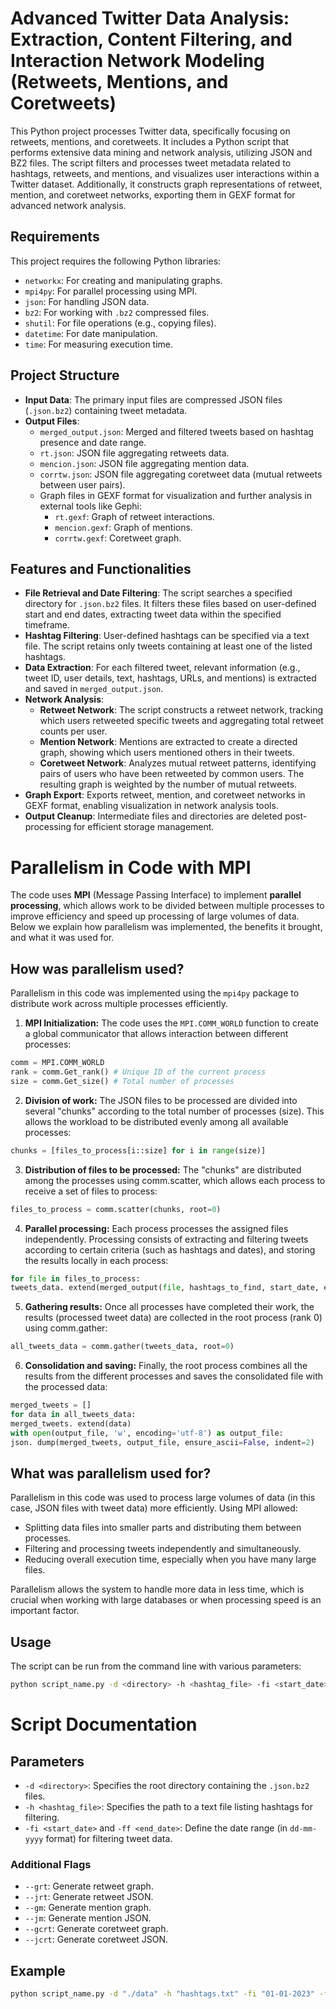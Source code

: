 # Advanced Twitter Data Analysis: Extraction, Content Filtering, and Interaction Network Modeling (Retweets, Mentions, and Coretweets)

This Python project processes Twitter data, specifically focusing on retweets, mentions, and coretweets. It includes a Python script that performs extensive data mining and network analysis, utilizing JSON and BZ2 files. The script filters and processes tweet metadata related to hashtags, retweets, and mentions, and visualizes user interactions within a Twitter dataset. Additionally, it constructs graph representations of retweet, mention, and coretweet networks, exporting them in GEXF format for advanced network analysis.

## Requirements

This project requires the following Python libraries:
- `networkx`: For creating and manipulating graphs.
- `mpi4py`: For parallel processing using MPI.
- `json`: For handling JSON data.
- `bz2`: For working with `.bz2` compressed files.
- `shutil`: For file operations (e.g., copying files).
- `datetime`: For date manipulation.
- `time`: For measuring execution time.

## Project Structure
- **Input Data**: The primary input files are compressed JSON files (`.json.bz2`) containing tweet metadata.
- **Output Files**:
  - `merged_output.json`: Merged and filtered tweets based on hashtag presence and date range.
  - `rt.json`: JSON file aggregating retweets data.
  - `mencion.json`: JSON file aggregating mention data.
  - `corrtw.json`: JSON file aggregating coretweet data (mutual retweets between user pairs).
  - Graph files in GEXF format for visualization and further analysis in external tools like Gephi:
    - `rt.gexf`: Graph of retweet interactions.
    - `mencion.gexf`: Graph of mentions.
    - `corrtw.gexf`: Coretweet graph.

## Features and Functionalities
- **File Retrieval and Date Filtering**: The script searches a specified directory for `.json.bz2` files. It filters these files based on user-defined start and end dates, extracting tweet data within the specified timeframe.
- **Hashtag Filtering**: User-defined hashtags can be specified via a text file. The script retains only tweets containing at least one of the listed hashtags.
- **Data Extraction**: For each filtered tweet, relevant information (e.g., tweet ID, user details, text, hashtags, URLs, and mentions) is extracted and saved in `merged_output.json`.
- **Network Analysis**:
  - **Retweet Network**: The script constructs a retweet network, tracking which users retweeted specific tweets and aggregating total retweet counts per user.
  - **Mention Network**: Mentions are extracted to create a directed graph, showing which users mentioned others in their tweets.
  - **Coretweet Network**: Analyzes mutual retweet patterns, identifying pairs of users who have been retweeted by common users. The resulting graph is weighted by the number of mutual retweets.
- **Graph Export**: Exports retweet, mention, and coretweet networks in GEXF format, enabling visualization in network analysis tools.
- **Output Cleanup**: Intermediate files and directories are deleted post-processing for efficient storage management.

# Parallelism in Code with MPI

The code uses **MPI** (Message Passing Interface) to implement **parallel processing**, which allows work to be divided between multiple processes to improve efficiency and speed up processing of large volumes of data. Below we explain how parallelism was implemented, the benefits it brought, and what it was used for.

## How was parallelism used?

Parallelism in this code was implemented using the `mpi4py` package to distribute work across multiple processes efficiently.

1. **MPI Initialization:**
The code uses the `MPI.COMM_WORLD` function to create a global communicator that allows interaction between different processes:
```python
comm = MPI.COMM_WORLD
rank = comm.Get_rank() # Unique ID of the current process
size = comm.Get_size() # Total number of processes
```

2. **Division of work:** The JSON files to be processed are divided into several "chunks" according to the total number of processes (size). This allows the workload to be distributed evenly among all available processes:
```python
chunks = [files_to_process[i::size] for i in range(size)]
```

3. **Distribution of files to be processed:** The "chunks" are distributed among the processes using comm.scatter, which allows each process to receive a set of files to process:
```python
files_to_process = comm.scatter(chunks, root=0)
```

4. **Parallel processing:** Each process processes the assigned files independently. Processing consists of extracting and filtering tweets according to certain criteria (such as hashtags and dates), and storing the results locally in each process:
```python
for file in files_to_process:
tweets_data. extend(merged_output(file, hashtags_to_find, start_date, end_date))
```

5. **Gathering results:** Once all processes have completed their work, the results (processed tweet data) are collected in the root process (rank 0) using comm.gather:
```python
all_tweets_data = comm.gather(tweets_data, root=0)
```

6. **Consolidation and saving:** Finally, the root process combines all the results from the different processes and saves the consolidated file with the processed data:
```python
merged_tweets = []
for data in all_tweets_data:
merged_tweets. extend(data)
with open(output_file, 'w', encoding='utf-8') as output_file:
json. dump(merged_tweets, output_file, ensure_ascii=False, indent=2)
```

## What was parallelism used for?
Parallelism in this code was used to process large volumes of data (in this case, JSON files with tweet data) more efficiently. Using MPI allowed:

- Splitting data files into smaller parts and distributing them between processes.
- Filtering and processing tweets independently and simultaneously.
- Reducing overall execution time, especially when you have many large files.

Parallelism allows the system to handle more data in less time, which is crucial when working with large databases or when processing speed is an important factor.


## Usage
The script can be run from the command line with various parameters:

```bash
python script_name.py -d <directory> -h <hashtag_file> -fi <start_date> -ff <end_date> [options]
```

# Script Documentation

## Parameters
- `-d <directory>`: Specifies the root directory containing the `.json.bz2` files.
- `-h <hashtag_file>`: Specifies the path to a text file listing hashtags for filtering.
- `-fi <start_date>` and `-ff <end_date>`: Define the date range (in `dd-mm-yyyy` format) for filtering tweet data.

### Additional Flags
- `--grt`: Generate retweet graph.
- `--jrt`: Generate retweet JSON.
- `--gm`: Generate mention graph.
- `--jm`: Generate mention JSON.
- `--gcrt`: Generate coretweet graph.
- `--jcrt`: Generate coretweet JSON.

## Example

```bash
python script_name.py -d "./data" -h "hashtags.txt" -fi "01-01-2023" -ff "31-12-2023" --grt --gm --gcrt
```
